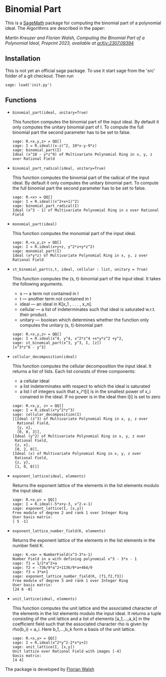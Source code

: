 # Binomial Part

This is a [SageMath](https://www.sagemath.org) package for computing the binomial part of a polynomial ideal. 
The Algorithms are described in the paper: 

*Martin Kreuzer and Florian Walsh, Computing the Binomial Part of a 
Polynomial Ideal, Preprint 2023, available at [arXiv:2307.09394](https://arxiv.org/abs/2307.09394)*


## Installation
This is not yet an official sage package. To use it start sage from the 'src' folder of a git checkout. Then run
```
sage: load('init.py')
```

## Functions
* ``binomial_part(ideal, unitary=True)``

  This function computes the binomial part of the input ideal. By default it only computes the unitary binomial part of I.
  To compute the full binomial part the second parameter has to be set to false.
  ```
  sage: R.<x,y,z> = QQ[]
  sage: I = R.ideal((x-z)^2, 10*x-y-9*z)
  sage: binomial_part(I)
  Ideal (x^10 - y*z^9) of Multivariate Polynomial Ring in x, y, z over Rational Field
  ```
* ``binomial_part_radical(ideal, unitary=True)``

  This function computes the binomial part of the radical of the input ideal. By default
  it only computes the unitary binomial part. To compute the full binomial part the
  second parameter has to be set to false.
  ```
  sage: R.<x> = QQ[]
  sage: I = R.ideal((x^2+x+1)^2)
  sage: binomial_part_radical(I)
  Ideal (x^3 - 1) of Multivariate Polynomial Ring in x over Rational Field
  ```
* ``monomial_part(ideal)``

  This function computes the monomial part of the input ideal.
  ```
  sage: R.<x,y,z> = QQ[]
  sage: I = R.ideal(x+y+z, y^2*z+y*z^2)
  sage: monomial_part(I)
  Ideal (x*y*z) of Multivariate Polynomial Ring in x, y, z over Rational Field
  ```
* ``st_binomial_part(s,t, ideal, cellular : list, unitary = True)``

  This function computes the (s, t)-binomial part of the input ideal. It takes the
  following arguments.
  + s — a term not contained in I
  + t — another term not contained in I
  + ideal — an ideal in K[x_1 , . . . , x_n].
  + cellular — a list of indeterminates such that ideal is saturated w.r.t. their
    product.
  + unitary — boolean which determines whether the function only computes the
    unitary (s, t)-binomial part
  ```
  sage: R.<x,y,z> = QQ[]
  sage: I = R.ideal(x^4, y^4, x^2*z^4 +x*y*z^2 +y^2,
  sage: st_binomial_part(x^3, y^3, I, [z])
  [x^3*z^6 - y^3]
  ```
* ``cellular_decomposition(ideal)``

  This function computes the cellular decomposition the input ideal. It returns a list
  of lists. Each list consists of three components:
  + a cellular ideal
  + a list indeterminates with respect to which the ideal is saturated
  + a list l of integers such that x_i^l[i] is in the smallest power of x_i conained in the
    ideal. If no power is in the ideal then l[i] is set to zero
  ```
  sage: R.<x,y, z> = QQ[]
  sage: I = R.ideal(x*y^2*z^3)
  sage: cellular_decomposition(I)
  [[Ideal (z^3) of Multivariate Polynomial Ring in x, y, z over
    Rational Field,
    {y, x},
    [0, 0, 3]],
  [Ideal (y^2) of Multivariate Polynomial Ring in x, y, z over
   Rational Field,
   {z, x},
   [0, 2, 0]],
  [Ideal (x) of Multivariate Polynomial Ring in x, y, z over
   Rational Field,
   {z, y},
   [1, 0, 0]]]
  ```
* ``exponent_lattice(ideal, elements)``

    Returns the exponent lattice of the elements in the list elements modulo the input ideal.
  ```
  sage: R.<x,y> = QQ[]
  sage: I = R.ideal(-5*x+y-3, x^2-x-1)
  sage: exponent_lattice(I, [x,y])
  Free module of degree 2 and rank 1 over Integer Ring
  User basis matrix:
  [ 5 -1]
  ```
* ``exponent_lattice_number_field(K, elements)``

    Returns the exponent lattice of the elements in the list elements in the number field K.
  ```
  sage: K.<a> = NumberField(x^3-3*x-1)
  Number Field in a with defining polynomial x^3 - 3*x - 1
  sage: f1 = 1/2*a^2+a
  sage: f2 = -736/9*a^2+1136/9*a+464/9
  sage: f3 = 3*a+1
  sage: exponent_lattice_number_field(K, [f1,f2,f3])
  Free module of degree 3 and rank 1 over Integer Ring
  User basis matrix:
  [24 6 -8]
  ```
* ``unit_lattice(ideal, elements)``

  This function computes the unit lattice and the associated character of the elements
  in the list elements modulo the input ideal. It returns a tuple consisting of the
  unit lattice and a list of elements [a_1,...,a_k] in the coefficient field such that the
  associated character rho is given by rho(b_i) = a_i. Here b_1,...,b_k form a basis of the unit lattice.
  ```
  sage: R.<x,y> = QQ[]
  sage: I = R.ideal(x^2*y^2-2*x*y+2)
  sage: unit_lattice(I, [x,y])
  Unit lattice over Rational Field with images [-4]
  basis matrix:
  [4 4]
  ```

The package is developed by [Florian Walsh](mailto:florian.walsh@uni-passau.de)
